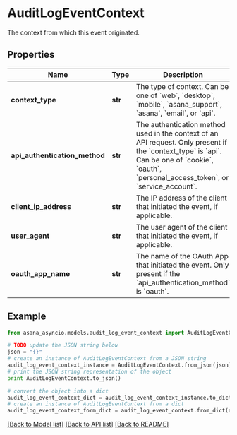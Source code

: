 # AuditLogEventContext

The context from which this event originated.

## Properties

Name | Type | Description | Notes
------------ | ------------- | ------------- | -------------
**context_type** | **str** | The type of context. Can be one of &#x60;web&#x60;, &#x60;desktop&#x60;, &#x60;mobile&#x60;, &#x60;asana_support&#x60;, &#x60;asana&#x60;, &#x60;email&#x60;, or &#x60;api&#x60;. | [optional] 
**api_authentication_method** | **str** | The authentication method used in the context of an API request. Only present if the &#x60;context_type&#x60; is &#x60;api&#x60;. Can be one of &#x60;cookie&#x60;, &#x60;oauth&#x60;, &#x60;personal_access_token&#x60;, or &#x60;service_account&#x60;. | [optional] 
**client_ip_address** | **str** | The IP address of the client that initiated the event, if applicable. | [optional] 
**user_agent** | **str** | The user agent of the client that initiated the event, if applicable. | [optional] 
**oauth_app_name** | **str** | The name of the OAuth App that initiated the event. Only present if the &#x60;api_authentication_method&#x60; is &#x60;oauth&#x60;. | [optional] 

## Example

```python
from asana_asyncio.models.audit_log_event_context import AuditLogEventContext

# TODO update the JSON string below
json = "{}"
# create an instance of AuditLogEventContext from a JSON string
audit_log_event_context_instance = AuditLogEventContext.from_json(json)
# print the JSON string representation of the object
print AuditLogEventContext.to_json()

# convert the object into a dict
audit_log_event_context_dict = audit_log_event_context_instance.to_dict()
# create an instance of AuditLogEventContext from a dict
audit_log_event_context_form_dict = audit_log_event_context.from_dict(audit_log_event_context_dict)
```
[[Back to Model list]](../README.md#documentation-for-models) [[Back to API list]](../README.md#documentation-for-api-endpoints) [[Back to README]](../README.md)


